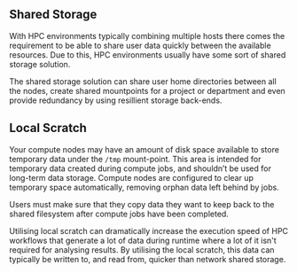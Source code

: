 
## Shared Storage

With HPC environments typically combining multiple hosts there comes the requirement to be able to share user data quickly between the available resources. Due to this, HPC environments usually have some sort of shared storage solution.

The shared storage solution can share user home directories between all the nodes, create shared mountpoints for a project or department and even provide redundancy by using resillient storage back-ends. 

## Local Scratch 

Your compute nodes may have an amount of disk space available to store temporary data under the `/tmp` mount-point. This area is intended for temporary data created during compute jobs, and shouldn’t be used for long-term data storage. Compute nodes are configured to clear up temporary space automatically, removing orphan data left behind by jobs.

Users must make sure that they copy data they want to keep back to the shared filesystem after compute jobs have been completed.

Utilising local scratch can dramatically increase the execution speed of HPC workflows that generate a lot of data during runtime where a lot of it isn't required for analysing results. By utilising the local scratch, this data can typically be written to, and read from, quicker than network shared storage.

